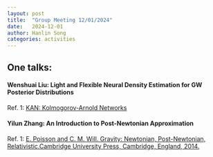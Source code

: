 ```yaml
---
layout: post
title:  "Group Meeting 12/01/2024"
date:   2024-12-01
author: Hanlin Song
categories: activities
---
```




## One talks:

#### Wenshuai Liu: Light and Flexible Neural Density Estimation for GW Posterior Distributions
Ref. 1: [KAN: Kolmogorov-Arnold Networks](https://arxiv.org/abs/2404.19756)

#### Yilun Zhang: An Introduction to Post-Newtonian Approximation
Ref. 1: [E. Poisson and C. M. Will. Gravity: Newtonian, Post-Newtonian, Relativistic.Cambridge University Press, Cambridge, England, 2014.]()
